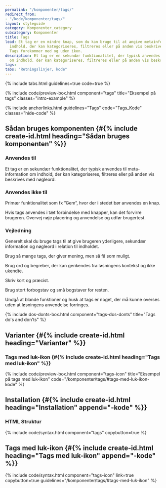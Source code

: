 ```yaml
---
permalink: "/komponenter/tags/"
redirect_from:
- "/kode/komponenter/tags/"
layout: styleguide
category: Komponenter_category
subcategory: Komponenter
title: Tags
lead: Et tag er en mindre knap, som du kan bruge til at angive metainformation om
  indhold, der kan kategoriseres, filtreres eller på anden vis beskrives med nøgleord.
  Tags forekommer med og uden ikon.
description: Et tag er en sekundær funktionalitet, der typisk anvendes til meta-information
  om indhold, der kan kategoriseres, filtreres eller på anden vis beskrives med nøgleord.
tags: 
tabs: "Retningslinjer, kode"
---
```


{% include tabs.html guidelines=true code=true %}

{% include code/preview-box.html component="tags" title="Eksempel på tags" classes="intro-example" %}

{% include anchorlinks.html guidelines="Tags" code="Tags_Kode" classes="hide-code" %}

<!--split-->

## Sådan bruges komponenten {#{% include create-id.html heading="Sådan bruges komponenten" %}}

### Anvendes til

Et tag er en sekundær funktionalitet, der typisk anvendes til meta-information om indhold, der kan kategoriseres, filtreres eller på anden vis beskrives med nøgleord.

### Anvendes ikke til

Primær funktionalitet som fx ”Gem”, hvor der i stedet bør anvendes en knap.

Hvis tags anvendes i tæt forbindelse med knapper, kan det forvirre brugeren. Overvej nøje placering og anvendelse og udfør brugertest.

### Vejledning

Generelt skal du bruge tags til at give brugeren yderligere, sekundær information og nøgleord i relation til  indholdet. 

Brug så mange tags, der giver mening, men så få som muligt.

Brug ord og begreber, der kan genkendes fra løsningens kontekst og ikke ukendte. 

Skriv kort og præcist.

Brug stort forbogstav og små bogstaver for resten.

Undgå at blande funktioner og husk at tags er noget, der må kunne overses uden at løsningens anvendelse forringes. 

{% include dos-donts-box.html component="tags-dos-donts" title="Tags do's and don'ts" %}

## Varianter {#{% include create-id.html heading="Varianter" %}}

### Tags med luk-ikon {#{% include create-id.html heading="Tags med luk-ikon" %}}

{% include code/preview-box.html component="tags-icon" title="Eksempel på tags med luk-ikon" code="/komponenter/tags/#tags-med-luk-ikon-kode" %}

<!--split-->

## Installation {#{% include create-id.html heading="Installation" append="-kode" %}}

### HTML Struktur

{% include code/syntax.html component="tags" copybutton=true %}

## Tags med luk-ikon {#{% include create-id.html heading="Tags med luk-ikon" append="-kode" %}}

{% include code/syntax.html component="tags-icon" link=true copybutton=true guidelines="/komponenter/tags/#tags-med-luk-ikon" %}
